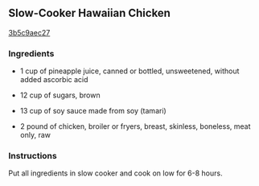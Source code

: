 ## Slow-Cooker Hawaiian Chicken

[3b5c9aec27](http://www.food.com/recipe/slow-cooker-hawaiian-chicken-499641)

### Ingredients

 - 1 cup of pineapple juice, canned or bottled, unsweetened, without added ascorbic acid

 - 12 cup of sugars, brown

 - 13 cup of soy sauce made from soy (tamari)

 - 2 pound of chicken, broiler or fryers, breast, skinless, boneless, meat only, raw

### Instructions

Put all ingredients in slow cooker and cook on low for 6-8 hours.